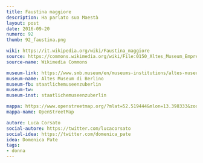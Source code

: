 ```yaml
---
title: Faustina maggiore
description: Ha parlato sua Maestà
layout: post
date: 2016-09-20
numero: 92
thumb: 92_faustina.png

wiki: https://it.wikipedia.org/wiki/Faustina_maggiore
source: https://commons.wikimedia.org/wiki/File:0150_Altes_Museum_Empress_Faustina_the_Elder_anagoria.JPG
source-name: Wikimedia Commons

museum-link: https://www.smb.museum/en/museums-institutions/altes-museum/home.html
museum-name: Altes Museum di Berlino
museum-fb: staatlichemuseenzuberlin
museum-tw:
museum-inst: staatlichemuseenzuberlin

mappa: https://www.openstreetmap.org/?mlat=52.519444&mlon=13.398333&zoom=15#map=15/52.5194/13.3983
mappa-name: OpenStreetMap

autore: Luca Corsato
social-autore: https://twitter.com/lucacorsato
social-idea: https://twitter.com/domenica_pate
idea: Domenica Pate
tags:
- donna
---
```


